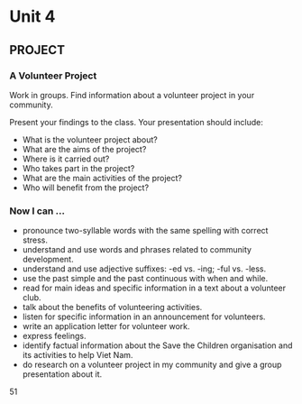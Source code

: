# Unit 4

## PROJECT

### A Volunteer Project

Work in groups. Find information about a volunteer project in your community.

Present your findings to the class. Your presentation should include:

- What is the volunteer project about?
- What are the aims of the project?
- Where is it carried out?
- Who takes part in the project?
- What are the main activities of the project?
- Who will benefit from the project?

### Now I can ...

- pronounce two-syllable words with the same spelling with correct stress.
- understand and use words and phrases related to community development.
- understand and use adjective suffixes: -ed vs. -ing; -ful vs. -less.
- use the past simple and the past continuous with when and while.
- read for main ideas and specific information in a text about a volunteer club.
- talk about the benefits of volunteering activities.
- listen for specific information in an announcement for volunteers.
- write an application letter for volunteer work.
- express feelings.
- identify factual information about the Save the Children organisation and its activities to help Viet Nam.
- do research on a volunteer project in my community and give a group presentation about it.

51